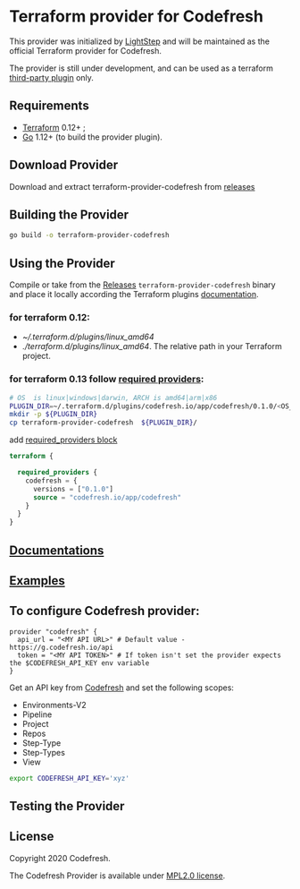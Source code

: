 # Terraform provider for Codefresh


This provider was initialized by [LightStep](https://lightstep.com/) and will be maintained as the official Terraform provider for Codefresh.

The provider is still under development, and can be used as a terraform [third-party plugin](https://www.terraform.io/docs/configuration/providers.html#third-party-plugins) only.

## Requirements

- [Terraform](https://www.terraform.io/downloads.html) 0.12+ ;
- [Go](https://golang.org/doc/install) 1.12+ (to build the provider plugin).

## Download Provider
Download and extract terraform-provider-codefresh from [releases](https://github.com/codefresh-io/terraform-provider-codefresh/releases)

## Building the Provider

```sh
go build -o terraform-provider-codefresh
```

## Using the Provider

Compile or take from the [Releases](https://github.com/codefresh-contrib/terraform-provider-codefresh/releases) `terraform-provider-codefresh` binary and place it locally according the Terraform plugins [documentation](https://www.terraform.io/docs/configuration/providers.html#third-party-plugins).

### for terraform 0.12:
- _~/.terraform.d/plugins/linux\_amd64_
- _./terraform.d/plugins/linux\_amd64_. The relative path in your Terraform project.

### for terraform 0.13 follow [required providers](https://www.terraform.io/docs/configuration/provider-requirements.html):
```bash
# OS  is linux|windows|darwin, ARCH is amd64|arm|x86
PLUGIN_DIR=~/.terraform.d/plugins/codefresh.io/app/codefresh/0.1.0/<OS_ARCH>
mkdir -p ${PLUGIN_DIR}
cp terraform-provider-codefresh  ${PLUGIN_DIR}/
```

add [required_providers block](https://www.terraform.io/docs/configuration/provider-requirements.html#requiring-providers)
```terraform
terraform {

  required_providers {
    codefresh = {
      versions = ["0.1.0"]
      source = "codefresh.io/app/codefresh"
    }
  }
}
```


## [Documentations](./docs)

## [Examples](./examples)

## To configure Codefresh provider:

```hcl
provider "codefresh" {
  api_url = "<MY API URL>" # Default value - https://g.codefresh.io/api
  token = "<MY API TOKEN>" # If token isn't set the provider expects the $CODEFRESH_API_KEY env variable
}
```

Get an API key from [Codefresh](https://g.codefresh.io/user/settings) and set the following scopes:

- Environments-V2
- Pipeline
- Project
- Repos
- Step-Type
- Step-Types
- View

```bash
export CODEFRESH_API_KEY='xyz'
```

## Testing the Provider

## License

Copyright 2020 Codefresh.

The Codefresh Provider is available under [MPL2.0 license](./LICENSE).

